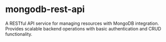 # mongodb-rest-api
A RESTful API service for managing resources with MongoDB integration. Provides scalable backend operations with basic authentication and CRUD functionality.
